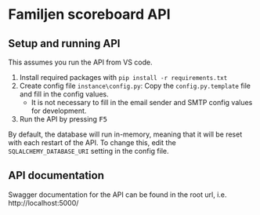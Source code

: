 # Familjen scoreboard API

## Setup and running API
This assumes you run the API from VS code.
1. Install required packages with `pip install -r requirements.txt`
2. Create config file `instance\config.py`: Copy the `config.py.template` file and fill in the config values.
    * It is not necessary to fill in the email sender and SMTP config values for development.
3. Run the API by pressing <kbd>F5</kbd>

By default, the database will run in-memory, meaning that it will be reset with each restart of the API. To change this, edit the `SQLALCHEMY_DATABASE_URI` setting in the config file.

## API documentation
Swagger documentation for the API can be found in the root url, i.e. http://localhost:5000/
